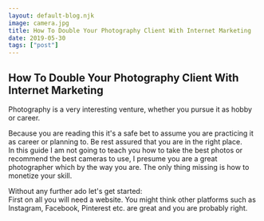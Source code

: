 ```yaml
---
layout: default-blog.njk
image: camera.jpg
title: How To Double Your Photography Client With Internet Marketing
date: 2019-05-30
tags: ["post"]
---
```

## How To Double Your Photography Client With Internet Marketing

Photography is a very interesting venture, whether you pursue it as hobby or career.

Because you are reading this it's a safe bet to assume you are practicing it as career or planning to. Be rest assured that you are in the right place.   
In this guide I am not going to teach you how to take the best photos or recommend the best cameras to use, I presume you are a great photographer which by the way you are. The only thing missing is how to monetize your skill.

Without any further ado let's get started:  
First on all you will need a website. You might think other platforms such as Instagram, Facebook, Pinterest etc. are great and you are probably right.
